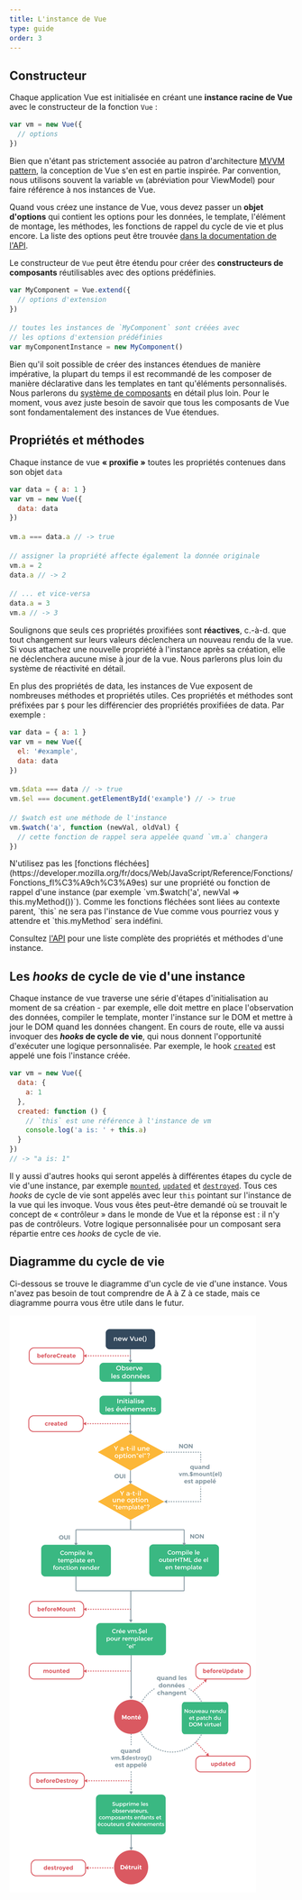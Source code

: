 ```yaml
---
title: L'instance de Vue
type: guide
order: 3
---
```


## Constructeur

Chaque application Vue est initialisée en créant une **instance racine de Vue** avec le constructeur de la fonction `Vue` :

``` js
var vm = new Vue({
  // options
})
```

Bien que n'étant pas strictement associée au patron d'architecture [MVVM pattern](https://fr.wikipedia.org/wiki/Mod%C3%A8le-vue-vue_mod%C3%A8le), la conception de Vue s'en est en partie inspirée. Par convention, nous utilisons souvent la variable `vm` (abréviation pour ViewModel) pour faire référence à nos instances de Vue.

Quand vous créez une instance de Vue, vous devez passer un **objet d'options** qui contient les options pour les données, le template, l'élément de montage, les méthodes, les fonctions de rappel du cycle de vie et plus encore. La liste des options peut être trouvée [dans la documentation de l'API](../api#Options-Data).

Le constructeur de `Vue` peut être étendu pour créer des **constructeurs de composants** réutilisables avec des options prédéfinies.

``` js
var MyComponent = Vue.extend({
  // options d'extension
})

// toutes les instances de `MyComponent` sont créées avec
// les options d'extension prédéfinies
var myComponentInstance = new MyComponent()
```

Bien qu'il soit possible de créer des instances étendues de manière impérative, la plupart du temps il est recommandé de les composer de manière déclarative dans les templates en tant qu'éléments personnalisés. Nous parlerons du [système de composants](components.html) en détail plus loin. Pour le moment, vous avez juste besoin de savoir que tous les composants de Vue sont fondamentalement des instances de Vue étendues. 

## Propriétés et méthodes

Chaque instance de vue **« proxifie »** toutes les propriétés contenues dans son objet `data`

``` js
var data = { a: 1 }
var vm = new Vue({
  data: data
})

vm.a === data.a // -> true

// assigner la propriété affecte également la donnée originale
vm.a = 2
data.a // -> 2

// ... et vice-versa
data.a = 3
vm.a // -> 3
```

Soulignons que seuls ces propriétés proxifiées sont **réactives**, c.-à-d. que tout changement sur leurs valeurs déclenchera un nouveau rendu de la vue. Si vous attachez une nouvelle propriété à l'instance après sa création, elle ne déclenchera aucune mise à jour de la vue. Nous parlerons plus loin du système de réactivité en détail.

En plus des propriétés de data, les instances de Vue exposent de nombreuses méthodes et propriétés utiles. Ces propriétés et méthodes sont préfixées par `$` pour les différencier des propriétés proxifiées de data. Par exemple :

``` js
var data = { a: 1 }
var vm = new Vue({
  el: '#example',
  data: data
})

vm.$data === data // -> true
vm.$el === document.getElementById('example') // -> true

// $watch est une méthode de l'instance
vm.$watch('a', function (newVal, oldVal) {
  // cette fonction de rappel sera appelée quand `vm.a` changera
})
```

<p class="tip">N'utilisez pas les [fonctions fléchées](https://developer.mozilla.org/fr/docs/Web/JavaScript/Reference/Fonctions/Fonctions_fl%C3%A9ch%C3%A9es) sur une propriété ou fonction de rappel d'une instance  (par exemple `vm.$watch('a', newVal => this.myMethod())`). Comme les fonctions fléchées sont liées au contexte parent, `this` ne sera pas l'instance de Vue comme vous pourriez vous y attendre et `this.myMethod` sera indéfini.</p>

Consultez [l'API](../api#Proprietes-dinstance) pour une liste complète des propriétés et méthodes d'une instance.

## Les *hooks* de cycle de vie d'une instance

Chaque instance de vue traverse une série d'étapes d'initialisation au moment de sa création - par exemple, elle doit mettre en place l'observation des données, compiler le template, monter l'instance sur le DOM et mettre à jour le DOM quand les données changent. En cours de route, elle va aussi invoquer des **_hooks_ de cycle de vie**, qui nous donnent l'opportunité d'exécuter une logique personnalisée. Par exemple, le hook [`created`](../api/#created) est appelé une fois l'instance créée.

``` js
var vm = new Vue({
  data: {
    a: 1
  },
  created: function () {
    // `this` est une référence à l'instance de vm
    console.log('a is: ' + this.a)
  }
})
// -> "a is: 1"
```

Il y aussi d'autres hooks qui seront appelés à différentes étapes du cycle de vie d'une instance, par exemple [`mounted`](../api/#mounted), [`updated`](../api/#updated) et [`destroyed`](../api/#destroyed). Tous ces *hooks* de cycle de vie sont appelés avec leur `this` pointant sur l'instance de la vue qui les invoque. Vous vous êtes peut-être demandé où se trouvait le concept de « contrôleur » dans le monde de Vue et la réponse est : il n'y pas de contrôleurs. Votre logique personnalisée pour un composant sera répartie entre ces *hooks* de cycle de vie.

## Diagramme du cycle de vie

Ci-dessous se trouve le diagramme d'un cycle de vie d'une instance. Vous n'avez pas besoin de tout comprendre de A à Z à ce stade, mais ce diagramme pourra vous être utile dans le futur.

![Lifecycle](/images/lifecycle.png)
